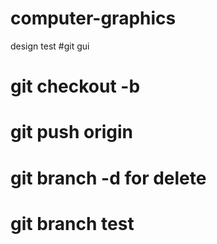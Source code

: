 # computer-graphics
design test
#git gui
# git checkout -b
# git push origin
# git branch -d for delete
# git branch test
